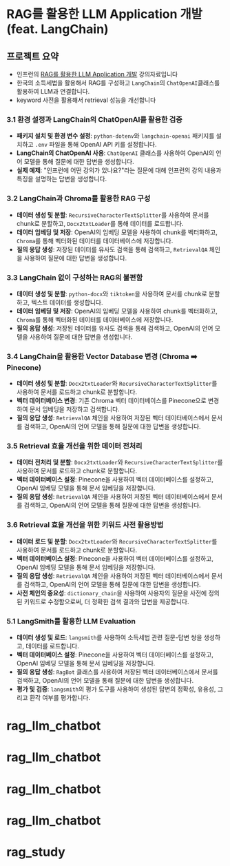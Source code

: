 # RAG를 활용한 LLM Application 개발 (feat. LangChain)

## 프로젝트 요약
- 인프런의 [RAG를 활용한 LLM Application 개발](https://inf.run/biyZk) 강의자료입니다
- 한국의 소득세법을 활용해서 RAG를 구성하고 `LangChain`의 `ChatOpenAI`클래스를 활용하여 LLM과 연결합니다.
- keyword 사전을 활용해서 retrieval 성능을 개선합니다

### 3.1 환경 설정과 LangChain의 ChatOpenAI를 활용한 검증
- **패키지 설치 및 환경 변수 설정**: `python-dotenv`와 `langchain-openai` 패키지를 설치하고 `.env` 파일을 통해 OpenAI API 키를 설정합니다.
- **LangChain의 ChatOpenAI 사용**: `ChatOpenAI` 클래스를 사용하여 OpenAI의 언어 모델을 통해 질문에 대한 답변을 생성합니다.
- **실제 예제**: "인프런에 어떤 강의가 있나요?"라는 질문에 대해 인프런의 강의 내용과 특징을 설명하는 답변을 생성합니다.

### 3.2 LangChain과 Chroma를 활용한 RAG 구성
- **데이터 생성 및 분할**: `RecursiveCharacterTextSplitter`를 사용하여 문서를 chunk로 분할하고, `Docx2txtLoader`를 통해 데이터를 로드합니다.
- **데이터 임베딩 및 저장**: OpenAI의 임베딩 모델을 사용하여 chunk를 벡터화하고, `Chroma`를 통해 벡터화된 데이터를 데이터베이스에 저장합니다.
- **질의 응답 생성**: 저장된 데이터를 유사도 검색을 통해 검색하고, `RetrievalQA` 체인을 사용하여 질문에 대한 답변을 생성합니다.

### 3.3 LangChain 없이 구성하는 RAG의 불편함
- **데이터 생성 및 분할**: `python-docx`와 `tiktoken`을 사용하여 문서를 chunk로 분할하고, 텍스트 데이터를 생성합니다.
- **데이터 임베딩 및 저장**: OpenAI의 임베딩 모델을 사용하여 chunk를 벡터화하고, `Chroma`를 통해 벡터화된 데이터를 데이터베이스에 저장합니다.
- **질의 응답 생성**: 저장된 데이터를 유사도 검색을 통해 검색하고, OpenAI의 언어 모델을 사용하여 질문에 대한 답변을 생성합니다.

### 3.4 LangChain을 활용한 Vector Database 변경 (Chroma ➡️ Pinecone)

- **데이터 생성 및 분할**: `Docx2txtLoader`와 `RecursiveCharacterTextSplitter`를 사용하여 문서를 로드하고 chunk로 분할합니다.
- **벡터 데이터베이스 변경**: 기존 Chroma 벡터 데이터베이스를 Pinecone으로 변경하여 문서 임베딩을 저장하고 검색합니다.
- **질의 응답 생성**: `RetrievalQA` 체인을 사용하여 저장된 벡터 데이터베이스에서 문서를 검색하고, OpenAI의 언어 모델을 통해 질문에 대한 답변을 생성합니다.

### 3.5 Retrieval 효율 개선을 위한 데이터 전처리

- **데이터 전처리 및 분할**: `Docx2txtLoader`와 `RecursiveCharacterTextSplitter`를 사용하여 문서를 로드하고 chunk로 분할합니다.
- **벡터 데이터베이스 설정**: Pinecone을 사용하여 벡터 데이터베이스를 설정하고, OpenAI 임베딩 모델을 통해 문서 임베딩을 저장합니다.
- **질의 응답 생성**: `RetrievalQA` 체인을 사용하여 저장된 벡터 데이터베이스에서 문서를 검색하고, OpenAI의 언어 모델을 통해 질문에 대한 답변을 생성합니다.


### 3.6 Retrieval 효율 개선을 위한 키워드 사전 활용방법

- **데이터 로드 및 분할**: `Docx2txtLoader`와 `RecursiveCharacterTextSplitter`를 사용하여 문서를 로드하고 chunk로 분할합니다.
- **벡터 데이터베이스 설정**: Pinecone을 사용하여 벡터 데이터베이스를 설정하고, OpenAI 임베딩 모델을 통해 문서 임베딩을 저장합니다.
- **질의 응답 생성**: `RetrievalQA` 체인을 사용하여 저장된 벡터 데이터베이스에서 문서를 검색하고, OpenAI의 언어 모델을 통해 질문에 대한 답변을 생성합니다.
- **사전 체인의 중요성**: `dictionary_chain`을 사용하여 사용자의 질문을 사전에 정의된 키워드로 수정함으로써, 더 정확한 검색 결과와 답변을 제공합니다.

### 5.1 LangSmith를 활용한 LLM Evaluation
- **데이터 생성 및 로드**: `langsmith`를 사용하여 소득세법 관련 질문-답변 쌍을 생성하고, 데이터를 로드합니다.
- **벡터 데이터베이스 설정**: Pinecone을 사용하여 벡터 데이터베이스를 설정하고, OpenAI 임베딩 모델을 통해 문서 임베딩을 저장합니다.
- **질의 응답 생성**: `RagBot` 클래스를 사용하여 저장된 벡터 데이터베이스에서 문서를 검색하고, OpenAI의 언어 모델을 통해 질문에 대한 답변을 생성합니다.
- **평가 및 검증**: `langsmith`의 평가 도구를 사용하여 생성된 답변의 정확성, 유용성, 그리고 환각 여부를 평가합니다.
# rag_llm_chatbot
# rag_llm_chatbot
# rag_llm_chatbot
# rag_llm_chatbot
# rag_study
